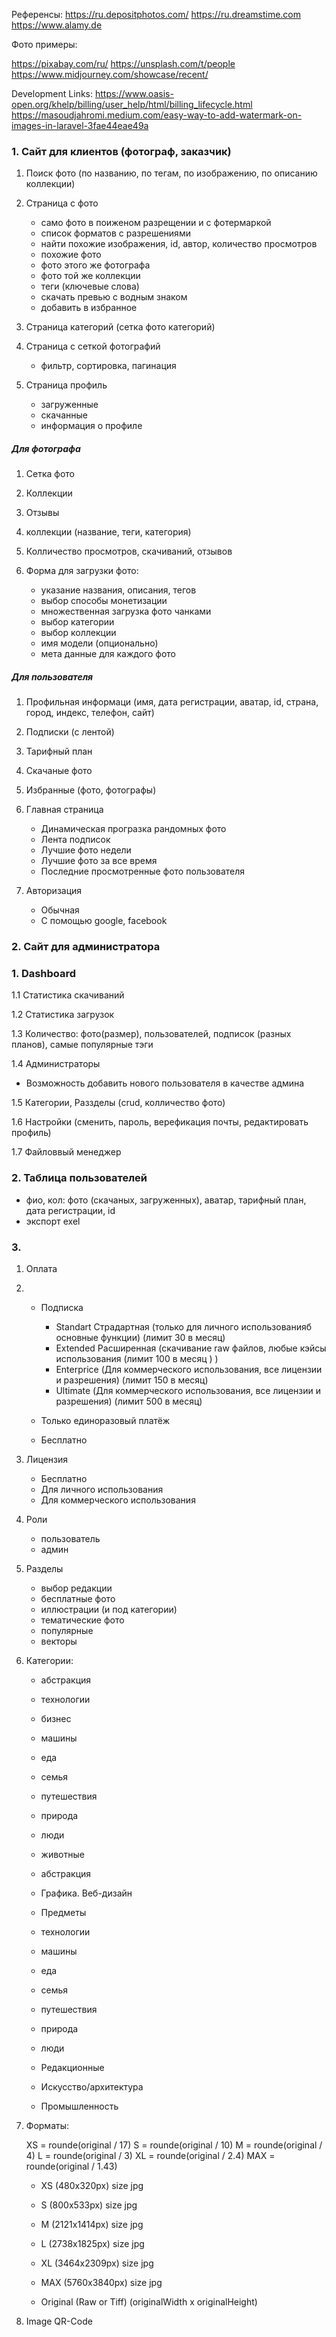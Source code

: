 

Референсы:
https://ru.depositphotos.com/
https://ru.dreamstime.com
https://www.alamy.de


Фото примеры:

https://pixabay.com/ru/
https://unsplash.com/t/people
https://www.midjourney.com/showcase/recent/


Development Links: 
https://www.oasis-open.org/khelp/billing/user_help/html/billing_lifecycle.html
https://masoudjahromi.medium.com/easy-way-to-add-watermark-on-images-in-laravel-3fae44eae49a


### 1. Cайт для клиентов (фотограф, заказчик)

1. Поиск фото (по названию, по тегам, по изображению, по описанию коллекции) 

2. Страница с фото 
    - само фото в поиженом разрещении и с фотермаркой 
    - список форматов с разрешениями 
    - найти похожие изображения, id, автор, количество просмотров 
    - похожие фото 
    - фото этого же фотографа 
    - фото той же коллекции 
    - теги (ключевые слова)
    - скачать превью с водным знаком 
    - добавить в избранное 
    
3. Страница категорий (сетка фото категорий) 

4. Страница с сеткой фотографий 
    - фильтр, сортировка, пагинация 

4. Страница профиль 
    - загруженные 
    - скачанные 
    - информация о профиле 

##### Для фотографа 

1. Сетка фото 
2. Коллекции 
3. Отзывы  
4. коллекции (название, теги, категория) 
5. Колличество просмотров, скачиваний, отзывов 

6. Форма для загрузки фото: 
    - указание названия, описания, тегов 
    - выбор способы монетизации 
    - множественная загрузка фото чанками 
    - выбор категории 
    - выбор коллекции 
    - имя модели (опционально)  
    - мета данные для каждого фото 

##### Для пользователя 

1. Профильная информаци (имя, дата регистрации, аватар, id, страна, город, индекс, телефон, сайт)
2. Подписки (с лентой) 
3. Тарифный план 
4. Скачаные фото 
5. Избранные (фото, фотографы)



5. Главная страница 
    - Динамическая програзка рандомных фото 
    - Лента подписок 
    - Лучшие фото недели 
    - Лучшие фото за все время 
    - Последние просмотренные фото пользователя 

6. Авторизация 
    - Обычная 
    - С помощью google, facebook 


    
### 2. Сайт для администратора 

### 1. Dashboard 
   
1.1 Статистика скачиваний 

1.2 Статистика загрузок 

1.3 Количество: фото(размер), пользователей, подписок (разных планов), самые популярные тэги 

1.4 Администраторы 
  - Возможность добавить нового пользователя в качестве админа 

1.5 Категории, Раззделы (crud, колличество фото) 

1.6 Настройки (сменить, пароль, верефикация почты, редактировать профиль)

1.7 Файловвый менеджер 




### 2. Таблица пользователей 
- фио, кол: фото (скачаных, загруженных), аватар, тарифный план, дата регистрации, id 
- экспорт exel 


### 3. 

1. Оплата
2. 
    - Подписка 
        - Standart Страдартная (только для личного использованияб основные функции) (лимит 30 в месяц)
        - Extended Расширенная (скачивание raw файлов, любые кэйсы использования  (лимит 100 в месяц ) ) 
        - Enterprice (Для коммерческого использования, все лицензии и разрешения) (лимит 150 в месяц)
        - Ultimate (Для коммерческого использования, все лицензии и разрешения) (лимит 500 в месяц)
        
    - Только единоразовый платёж 


    - Бесплатно 

3. Лицензия 
    - Бесплатно 
    - Для личного использования 
    - Для коммерческого использования 

4. Роли 
    - пользователь 
    - админ 

5. Разделы 
    - выбор редакции 
    - бесплатные фото 
    - иллюстрации (и под категории)
    - тематические фото  
    - популярные 
    - векторы 

6. Категории:
    - абстракция 
    - технологии 
    - бизнес 
    - машины 
    - еда 
    - семья 
    - путешествия 
    - природа 
    - люди 
    - животные 

    - абстракция 
    - Графика. Веб-дизайн 
    - Предметы 
    - технологии 
    - машины 
    - еда 
    - семья 
    - путешествия 
    - природа 
    - люди 
    - Редакционные 
    - Искусство/архитектура
    - Промышленность



7. Форматы: 

    XS = rounde(original / 17)
    S = rounde(original / 10)
    M = rounde(original / 4)
    L = rounde(original / 3) 
    XL = rounde(original / 2.4) 
    MAX = rounde(original / 1.43) 

    - XS (480x320px)        size     jpg 
    - S (800x533px)         size     jpg
    - M (2121x1414px)       size     jpg
    - L (2738x1825px)       size     jpg
    - XL (3464x2309px)      size     jpg
    - MAX (5760x3840px)     size     jpg

    - Original (Raw or Tiff) (originalWidth x originalHeight)

8. Image QR-Code 







